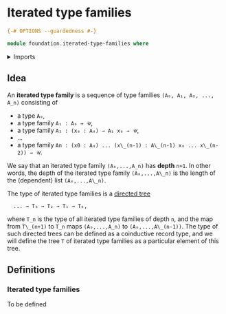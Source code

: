 # Iterated type families

```agda
{-# OPTIONS --guardedness #-}

module foundation.iterated-type-families where
```

<details><summary>Imports</summary>

```agda
open import foundation.universe-levels

open import lists.lists

open import trees.universal-tree
```

</details>

## Idea

An **iterated type family** is a sequence of type families
`(A₀, A₁, A₂, ..., A_n)` consisting of

- a type `A₀`,
- a type family `A₁ : A₀ → 𝒰`,
- a type family `A₂ : (x₀ : A₀) → A₁ x₀ → 𝒰`,
- ...
- a type family `An : (x0 : A₀) ... (x\_(n-1) : A\_(n-1) x₀ ... x\_(n-2)) → 𝒰`.

We say that an iterated type family `(A₀,...,A_n)` has **depth** `n+1`. In other
words, the depth of the iterated type family `(A₀,...,A\_n)` is the length of the
(dependent) list `(A₀,...,A\_n)`.

The type of iterated type families is a
[directed tree](graph-theory.directed-trees.md)

```text
  ... → T₃ → T₂ → T₁ → T₀,
```

where `T_n` is the type of all iterated type families of depth `n`, and the map
from `T\_(n+1)` to `T_n` maps `(A₀,...,A_n)` to `(A₀,...,A\_(n-1))`. The type of
such directed trees can be defined as a coinductive record type, and we will
define the tree `T` of iterated type families as a particular element of this
tree.

## Definitions

### Iterated type families

To be defined
